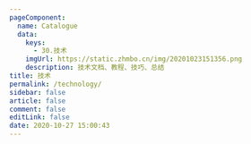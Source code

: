 ```yaml
---
pageComponent: 
  name: Catalogue
  data: 
    keys: 
      - 30.技术
    imgUrl: https://static.zhmbo.cn/img/20201023151356.png
    description: 技术文档、教程、技巧、总结
title: 技术
permalink: /technology/
sidebar: false
article: false
comment: false
editLink: false
date: 2020-10-27 15:00:43
---
```

